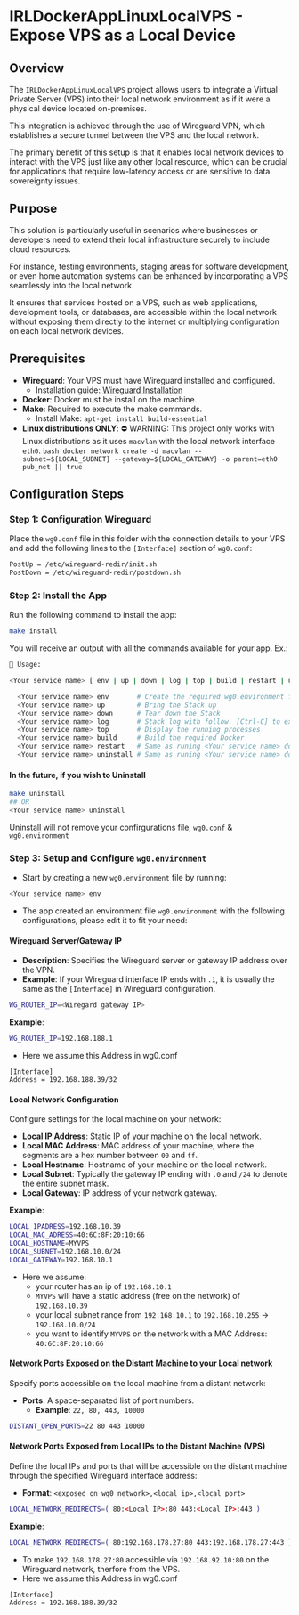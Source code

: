 # IRLDockerAppLinuxLocalVPS - Expose VPS as a Local Device

## Overview

The `IRLDockerAppLinuxLocalVPS` project allows users to integrate a Virtual Private Server (VPS) into their local network environment as if it were a physical device located on-premises. 

This integration is achieved through the use of Wireguard VPN, which establishes a secure tunnel between the VPS and the local network. 

The primary benefit of this setup is that it enables local network devices to interact with the VPS just like any other local resource, which can be crucial for applications that require low-latency access or are sensitive to data sovereignty issues.

## Purpose

This solution is particularly useful in scenarios where businesses or developers need to extend their local infrastructure securely to include cloud resources. 

For instance, testing environments, staging areas for software development, or even home automation systems can be enhanced by incorporating a VPS seamlessly into the local network. 

It ensures that services hosted on a VPS, such as web applications, development tools, or databases, are accessible within the local network without exposing them directly to the internet or multiplying configuration on each local network devices.


## Prerequisites
- **Wireguard**: Your VPS must have Wireguard installed and configured.
  - Installation guide: [Wireguard Installation](https://www.wireguard.com/install/)
- **Docker**: Docker must be install on the machine.
- **Make**: Required to execute the make commands.
  - Install Make: `apt-get install build-essential`
- **Linux distributions ONLY**:
 ⛔️ WARNING: This project only works with Linux distributions as it uses `macvlan` with the local network interface `eth0`.
``bash docker network create -d macvlan --subnet=${LOCAL_SUBNET} --gateway=${LOCAL_GATEWAY} -o parent=eth0 pub_net || true
``

## Configuration Steps

### Step 1: Configuration Wireguard

Place the `wg0.conf` file in this folder with the connection details to your VPS and add the following lines to the `[Interface]` section of `wg0.conf`:

```bash
PostUp = /etc/wireguard-redir/init.sh
PostDown = /etc/wireguard-redir/postdown.sh
```

### Step 2: Install the App

Run the following command to install the app:

```bash
make install
```

You will receive an output with all the commands available for your app. Ex.:
```sh
🚀 Usage: 

<Your service name> [ env | up | down | log | top | build | restart | unintall ]

  <Your service name> env       # Create the required wg0.environment file
  <Your service name> up        # Bring the Stack up
  <Your service name> down      # Tear down the Stack
  <Your service name> log       # Stack log with follow. [Ctrl-C] to exit. Will not tear down the Stack
  <Your service name> top       # Display the running processes
  <Your service name> build     # Build the required Docker
  <Your service name> restart   # Same as runing <Your service name> down && <Your service name> up
  <Your service name> uninstall # Same as runing <Your service name> down; make uninstall. Will require to install the service again with make
```

#### In the future, if you wish to Uninstall 
```bash
make uninstall
## OR
<Your service name> uninstall
```

Uninstall will not remove your confirgurations file, `wg0.conf` & `wg0.environment`


### Step 3: Setup and Configure `wg0.environment`

- Start by creating a new `wg0.environment` file by running:

```bash
<Your service name> env
```

- The app created an environment file `wg0.environment` with the following configurations, please edit it to fit your need:

#### Wireguard Server/Gateway IP

- **Description**: Specifies the Wireguard server or gateway IP address over the VPN.
- **Example**: If your Wireguard interface IP ends with `.1`, it is usually the same as the `[Interface]` in Wireguard configuration.

```bash
WG_ROUTER_IP=<Wiregard gateway IP>
```

**Example**: 
```bash
WG_ROUTER_IP=192.168.188.1
```
- Here we assume this Address in wg0.conf 
```
[Interface]
Address = 192.168.188.39/32
```

#### Local Network Configuration

Configure settings for the local machine on your network:

- **Local IP Address**: Static IP of your machine on the local network.
- **Local MAC Address**: MAC address of your machine, where the segments are a hex number between `00` and `ff`.
- **Local Hostname**: Hostname of your machine on the local network.
- **Local Subnet**: Typically the gateway IP ending with `.0` and `/24` to denote the entire subnet mask.
- **Local Gateway**: IP address of your network gateway.

**Example**: 
```bash
LOCAL_IPADRESS=192.168.10.39
LOCAL_MAC_ADRESS=40:6C:8F:20:10:66
LOCAL_HOSTNAME=MYVPS
LOCAL_SUBNET=192.168.10.0/24
LOCAL_GATEWAY=192.168.10.1
```
- Here we assume:
    - your router has an ip of `192.168.10.1`
    - `MYVPS` will have a static address (free on the network) of `192.168.10.39`
    - your local subnet range from `192.168.10.1` to `192.168.10.255` -> `192.168.10.0/24`
    - you want to identify `MYVPS` on the network with a MAC Address: `40:6C:8F:20:10:66`

#### Network Ports Exposed on the Distant Machine to your Local network

Specify ports accessible on the local machine from a distant network:

- **Ports**: A space-separated list of port numbers.
  - **Example**: `22, 80, 443, 10000`

```bash
DISTANT_OPEN_PORTS=22 80 443 10000
```

#### Network Ports Exposed from Local IPs to the Distant Machine (VPS)

Define the local IPs and ports that will be accessible on the distant machine through the specified Wireguard interface address:

- **Format**: `<exposed on wg0 network>,<local ip>,<local port>`

```bash
LOCAL_NETWORK_REDIRECTS=( 80:<Local IP>:80 443:<Local IP>:443 )
```

**Example**: 

```bash
LOCAL_NETWORK_REDIRECTS=( 80:192.168.178.27:80 443:192.168.178.27:443 )
```

- To make `192.168.178.27:80` accessible via `192.168.92.10:80` on the Wireguard network, therfore from the VPS. 
- Here we assume this Address in wg0.conf 
```
[Interface]
Address = 192.168.188.39/32
```
